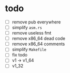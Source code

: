 # todo

- [ ] remove pub everywhere
- [ ] simplify `asm.rs`
- [ ] remove useless fmt
- [ ] remove x86_64 dead code
- [ ] remove x86_64 comments
- [ ] simplify `Makefile`
- [ ] fix todo
- [ ] v1 -> v1_64
- [ ] v1_32
